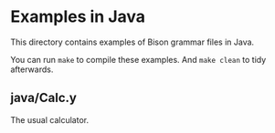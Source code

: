 # Examples in Java

This directory contains examples of Bison grammar files in Java.

You can run `make` to compile these examples.  And `make clean` to tidy
afterwards.

## java/Calc.y
The usual calculator.

<!---

Local Variables:
mode: markdown
fill-column: 76
ispell-dictionary: "american"
End:

Copyright (C) 2018-2019 Free Software Foundation, Inc.

Permission is granted to copy, distribute and/or modify this document
under the terms of the GNU Free Documentation License, Version 1.3 or
any later version published by the Free Software Foundation; with no
Invariant Sections, with no Front-Cover Texts, and with no Back-Cover
Texts.  A copy of the license is included in the "GNU Free
Documentation License" file as part of this distribution.
--->
